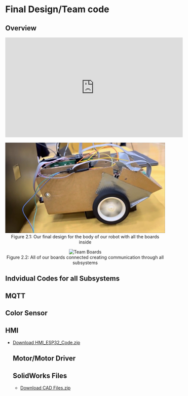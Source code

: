 # **Final Design/Team code**

## **Overview**

<iframe width="560" height="315"
        src="https://www.youtube.com/embed/59AQpQhoQbQ?si=3Z9q4qeOMQNP5bYt"
        title="YouTube video player"
        frameborder="0"
        allow="accelerometer; autoplay; clipboard-write; encrypted-media; gyroscope; picture-in-picture; web-share"
        referrerpolicy="strict-origin-when-cross-origin"
        allowfullscreen>
</iframe>

<div align="center">

![Final Robot Design](images/teamcar.png)  
Figure 2.1: Our final design for the body of our robot with all the boards inside

![Team Boards](images/boards.jpg)  
Figure 2.2: All of our boards connected creating communication through all subsystems

</div>

   ## **Indvidual Codes for all Subsystems**


   ## **MQTT**

   ## **Color Sensor**

   ## **HMI**
- [Download HMI_ESP32_Code.zip](resources/code_esp32_oled-main2.zip)

   ## **Motor/Motor Driver**

  ## **SolidWorks Files**
  - [Download CAD Files.zip](resources/BoardHolder(1).SLDPRT.zip)
   
